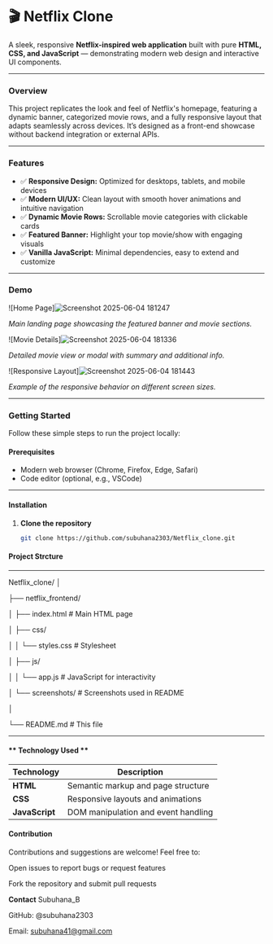 # 🎬 Netflix Clone

A sleek, responsive **Netflix-inspired web application** built with pure **HTML, CSS, and JavaScript** — demonstrating modern web design and interactive UI components.

---

### **Overview**

This project replicates the look and feel of Netflix's homepage, featuring a dynamic banner, categorized movie rows, and a fully responsive layout that adapts seamlessly across devices. It’s designed as a front-end showcase without backend integration or external APIs.

---

### **Features**

- ✅ **Responsive Design:** Optimized for desktops, tablets, and mobile devices  
- ✅ **Modern UI/UX:** Clean layout with smooth hover animations and intuitive navigation  
- ✅ **Dynamic Movie Rows:** Scrollable movie categories with clickable cards  
- ✅ **Featured Banner:** Highlight your top movie/show with engaging visuals  
- ✅ **Vanilla JavaScript:** Minimal dependencies, easy to extend and customize  

---

### **Demo**

![Home Page]![Screenshot 2025-06-04 181247](https://github.com/user-attachments/assets/a82e2cf6-8c8f-45a6-9faa-b40ed21a3e79)

*Main landing page showcasing the featured banner and movie sections.*

![Movie Details]![Screenshot 2025-06-04 181336](https://github.com/user-attachments/assets/0e51a514-d828-438c-9bfc-2931f869b68b)

*Detailed movie view or modal with summary and additional info.*

![Responsive Layout]![Screenshot 2025-06-04 181443](https://github.com/user-attachments/assets/a9db7a4b-39bb-4122-bbc9-1661aac8705b)

*Example of the responsive behavior on different screen sizes.*

---

### **Getting Started**

Follow these simple steps to run the project locally:

#### **Prerequisites**

- Modern web browser (Chrome, Firefox, Edge, Safari)  
- Code editor (optional, e.g., VSCode)  
---
#### **Installation**

1. **Clone the repository**

   ```bash
   git clone https://github.com/subuhana2303/Netflix_clone.git

#### **Project Strcture**
---
Netflix_clone/
│

├── netflix_frontend/

│   ├── index.html         # Main HTML page

│   ├── css/

│   │   └── styles.css     # Stylesheet

│   ├── js/

│   │   └── app.js         # JavaScript for interactivity

│   └── screenshots/       # Screenshots used in README

│

└── README.md              # This file

---
#### ** Technology Used **
| Technology     | Description                         |
| -------------- | ----------------------------------- |
| **HTML**       | Semantic markup and page structure   |
| **CSS**        | Responsive layouts and animations    |
| **JavaScript** | DOM manipulation and event handling |

#### **Contribution**
Contributions and suggestions are welcome! Feel free to:

Open issues to report bugs or request features

Fork the repository and submit pull requests

**Contact**
Subuhana_B

GitHub: @subuhana2303

Email: subuhana41@gmail.com
